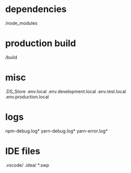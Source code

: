 # dependencies
/node_modules

# production build
/build

# misc
.DS_Store
.env.local
.env.development.local
.env.test.local
.env.production.local

# logs
npm-debug.log*
yarn-debug.log*
yarn-error.log*

# IDE files
.vscode/
.idea/
*.swp